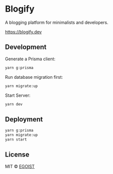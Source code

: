 # Blogify

A blogging platform for minimalists and developers.

https://blogify.dev

## Development

Generate a Prisma client:

```bash
yarn g:prisma
```

Run database migration first:

```bash
yarn migrate:up
```

Start Server:

```bash
yarn dev
```

## Deployment

```bash
yarn g:prisma
yarn migrate:up
yarn start
```

## License

MIT &copy; [EGOIST](https://github.com/sponsors/egoist)
